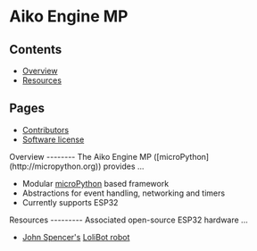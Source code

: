 Aiko Engine MP
==============

Contents
--------
- [Overview](#overview)
- [Resources](#resources)

Pages
-----
- [Contributors](Contributors.md)
- [Software license](License)

<a name="overview" />
Overview
--------
The Aiko Engine MP ([microPython](http://micropython.org)) provides ...

- Modular [microPython](http://micropython.org) based framework
- Abstractions for event handling, networking and timers
- Currently supports ESP32

<a name="resources" />
Resources
---------
Associated open-source ESP32 hardware ...

- [John Spencer's](https://twitter.com/mage0r)
  [LoliBot robot](https://github.com/mage0r/ESPkit-0://github.com/CCHS-Melbourne/LoliBot)
